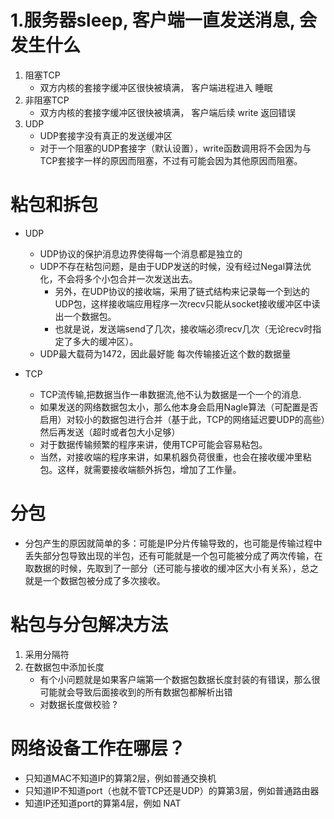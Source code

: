 
# 1.服务器sleep, 客户端一直发送消息, 会发生什么

1. 阻塞TCP
    - 双方内核的套接字缓冲区很快被填满， 客户端进程进入 睡眠
2. 非阻塞TCP
    - 双方内核的套接字缓冲区很快被填满， 客户端后续 write 返回错误
3. UDP
    - UDP套接字没有真正的发送缓冲区
    - 对于一个阻塞的UDP套接字（默认设置），write函数调用将不会因为与TCP套接字一样的原因而阻塞，不过有可能会因为其他原因而阻塞。 


# 粘包和拆包 

- UDP
    - UDP协议的保护消息边界使得每一个消息都是独立的
    - UDP不存在粘包问题，是由于UDP发送的时候，没有经过Negal算法优化，不会将多个小包合并一次发送出去。
        - 另外，在UDP协议的接收端，采用了链式结构来记录每一个到达的UDP包，这样接收端应用程序一次recv只能从socket接收缓冲区中读出一个数据包。
        - 也就是说，发送端send了几次，接收端必须recv几次（无论recv时指定了多大的缓冲区）。
    - UDP最大载荷为1472，因此最好能 每次传输接近这个数的数据量


- TCP
    - TCP流传输,把数据当作一串数据流,他不认为数据是一个一个的消息. 
    - 如果发送的网络数据包太小，那么他本身会启用Nagle算法（可配置是否启用）对较小的数据包进行合并（基于此，TCP的网络延迟要UDP的高些）然后再发送（超时或者包大小足够）
    - 对于数据传输频繁的程序来讲，使用TCP可能会容易粘包。
    - 当然，对接收端的程序来讲，如果机器负荷很重，也会在接收缓冲里粘包。这样，就需要接收端额外拆包，增加了工作量。

# 分包

- 分包产生的原因就简单的多：可能是IP分片传输导致的，也可能是传输过程中丢失部分包导致出现的半包，还有可能就是一个包可能被分成了两次传输，在取数据的时候，先取到了一部分（还可能与接收的缓冲区大小有关系），总之就是一个数据包被分成了多次接收。

# 粘包与分包解决方法

1. 采用分隔符
2. 在数据包中添加长度
    - 有个小问题就是如果客户端第一个数据包数据长度封装的有错误，那么很可能就会导致后面接收到的所有数据包都解析出错
    - 对数据长度做校验 ?



# 网络设备工作在哪层？

- 只知道MAC不知道IP的算第2层，例如普通交换机
- 只知道IP不知道port（也就不管TCP还是UDP）的算第3层，例如普通路由器
- 知道IP还知道port的算第4层，例如 NAT


